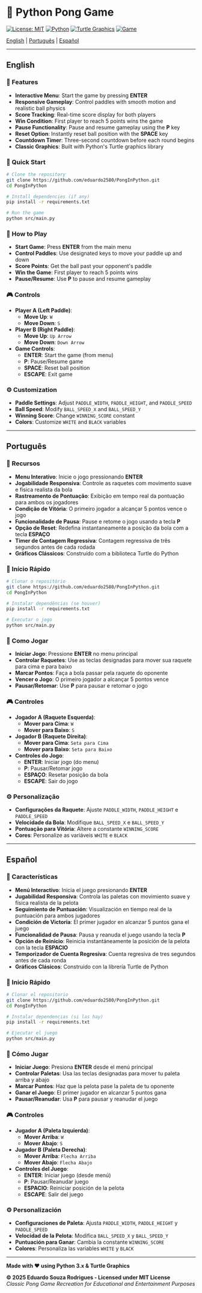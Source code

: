 # 🏓 Python Pong Game

[![License: MIT](https://img.shields.io/badge/License-MIT-green.svg)](LICENSE)
[![Python](https://img.shields.io/badge/Python-3.x-blue.svg)](https://python.org/)
[![Turtle Graphics](https://img.shields.io/badge/Graphics-Turtle-yellow.svg)](https://docs.python.org/3/library/turtle.html)
[![Game](https://img.shields.io/badge/Type-Classic_Game-red.svg)](https://en.wikipedia.org/wiki/Pong)

[English](#english) | [Português](#português) | [Español](#español)

---

<a id="english"></a>
## English

### 🎯 Features
- **Interactive Menu**: Start the game by pressing **ENTER**
- **Responsive Gameplay**: Control paddles with smooth motion and realistic ball physics
- **Score Tracking**: Real-time score display for both players
- **Win Condition**: First player to reach 5 points wins the game
- **Pause Functionality**: Pause and resume gameplay using the **P** key
- **Reset Option**: Instantly reset ball position with the **SPACE** key
- **Countdown Timer**: Three-second countdown before each round begins
- **Classic Graphics**: Built with Python's Turtle graphics library

### 🚀 Quick Start
```bash
# Clone the repository
git clone https://github.com/eduardo2580/PongInPython.git
cd PongInPython

# Install dependencies (if any)
pip install -r requirements.txt

# Run the game
python src/main.py
```

### 🎯 How to Play
- **Start Game**: Press **ENTER** from the main menu
- **Control Paddles**: Use designated keys to move your paddle up and down
- **Score Points**: Get the ball past your opponent's paddle
- **Win the Game**: First player to reach 5 points wins
- **Pause/Resume**: Use **P** to pause and resume gameplay

### 🎮 Controls
- **Player A (Left Paddle)**:
  - **Move Up**: `W`
  - **Move Down**: `S`
- **Player B (Right Paddle)**:
  - **Move Up**: `Up Arrow`
  - **Move Down**: `Down Arrow`
- **Game Controls**:
  - **ENTER**: Start the game (from menu)
  - **P**: Pause/Resume game
  - **SPACE**: Reset ball position
  - **ESCAPE**: Exit game

### ⚙️ Customization
- **Paddle Settings**: Adjust `PADDLE_WIDTH`, `PADDLE_HEIGHT`, and `PADDLE_SPEED`
- **Ball Speed**: Modify `BALL_SPEED_X` and `BALL_SPEED_Y`
- **Winning Score**: Change `WINNING_SCORE` constant
- **Colors**: Customize `WHITE` and `BLACK` variables

---

<a id="português"></a>
## Português

### 🎯 Recursos
- **Menu Interativo**: Inicie o jogo pressionando **ENTER**
- **Jogabilidade Responsiva**: Controle as raquetes com movimento suave e física realista da bola
- **Rastreamento de Pontuação**: Exibição em tempo real da pontuação para ambos os jogadores
- **Condição de Vitória**: O primeiro jogador a alcançar 5 pontos vence o jogo
- **Funcionalidade de Pausa**: Pause e retome o jogo usando a tecla **P**
- **Opção de Reset**: Redefina instantaneamente a posição da bola com a tecla **ESPAÇO**
- **Timer de Contagem Regressiva**: Contagem regressiva de três segundos antes de cada rodada
- **Gráficos Clássicos**: Construído com a biblioteca Turtle do Python

### 🚀 Início Rápido
```bash
# Clonar o repositório
git clone https://github.com/eduardo2580/PongInPython.git
cd PongInPython

# Instalar dependências (se houver)
pip install -r requirements.txt

# Executar o jogo
python src/main.py
```

### 🎯 Como Jogar
- **Iniciar Jogo**: Pressione **ENTER** no menu principal
- **Controlar Raquetes**: Use as teclas designadas para mover sua raquete para cima e para baixo
- **Marcar Pontos**: Faça a bola passar pela raquete do oponente
- **Vencer o Jogo**: O primeiro jogador a alcançar 5 pontos vence
- **Pausar/Retomar**: Use **P** para pausar e retomar o jogo

### 🎮 Controles
- **Jogador A (Raquete Esquerda)**:
  - **Mover para Cima**: `W`
  - **Mover para Baixo**: `S`
- **Jogador B (Raquete Direita)**:
  - **Mover para Cima**: `Seta para Cima`
  - **Mover para Baixo**: `Seta para Baixo`
- **Controles do Jogo**:
  - **ENTER**: Iniciar jogo (do menu)
  - **P**: Pausar/Retomar jogo
  - **ESPAÇO**: Resetar posição da bola
  - **ESCAPE**: Sair do jogo

### ⚙️ Personalização
- **Configurações da Raquete**: Ajuste `PADDLE_WIDTH`, `PADDLE_HEIGHT` e `PADDLE_SPEED`
- **Velocidade da Bola**: Modifique `BALL_SPEED_X` e `BALL_SPEED_Y`
- **Pontuação para Vitória**: Altere a constante `WINNING_SCORE`
- **Cores**: Personalize as variáveis `WHITE` e `BLACK`

---

<a id="español"></a>
## Español

### 🎯 Características
- **Menú Interactivo**: Inicia el juego presionando **ENTER**
- **Jugabilidad Responsiva**: Controla las paletas con movimiento suave y física realista de la pelota
- **Seguimiento de Puntuación**: Visualización en tiempo real de la puntuación para ambos jugadores
- **Condición de Victoria**: El primer jugador en alcanzar 5 puntos gana el juego
- **Funcionalidad de Pausa**: Pausa y reanuda el juego usando la tecla **P**
- **Opción de Reinicio**: Reinicia instantáneamente la posición de la pelota con la tecla **ESPACIO**
- **Temporizador de Cuenta Regresiva**: Cuenta regresiva de tres segundos antes de cada ronda
- **Gráficos Clásicos**: Construido con la librería Turtle de Python

### 🚀 Inicio Rápido
```bash
# Clonar el repositorio
git clone https://github.com/eduardo2580/PongInPython.git
cd PongInPython

# Instalar dependencias (si las hay)
pip install -r requirements.txt

# Ejecutar el juego
python src/main.py
```

### 🎯 Cómo Jugar
- **Iniciar Juego**: Presiona **ENTER** desde el menú principal
- **Controlar Paletas**: Usa las teclas designadas para mover tu paleta arriba y abajo
- **Marcar Puntos**: Haz que la pelota pase la paleta de tu oponente
- **Ganar el Juego**: El primer jugador en alcanzar 5 puntos gana
- **Pausar/Reanudar**: Usa **P** para pausar y reanudar el juego

### 🎮 Controles
- **Jugador A (Paleta Izquierda)**:
  - **Mover Arriba**: `W`
  - **Mover Abajo**: `S`
- **Jugador B (Paleta Derecha)**:
  - **Mover Arriba**: `Flecha Arriba`
  - **Mover Abajo**: `Flecha Abajo`
- **Controles del Juego**:
  - **ENTER**: Iniciar juego (desde menú)
  - **P**: Pausar/Reanudar juego
  - **ESPACIO**: Reiniciar posición de la pelota
  - **ESCAPE**: Salir del juego

### ⚙️ Personalización
- **Configuraciones de Paleta**: Ajusta `PADDLE_WIDTH`, `PADDLE_HEIGHT` y `PADDLE_SPEED`
- **Velocidad de la Pelota**: Modifica `BALL_SPEED_X` y `BALL_SPEED_Y`
- **Puntuación para Ganar**: Cambia la constante `WINNING_SCORE`
- **Colores**: Personaliza las variables `WHITE` y `BLACK`

---

**Made with ❤️ using Python 3.x & Turtle Graphics**

**© 2025 Eduardo Souza Rodrigues - Licensed under MIT License**  
*Classic Pong Game Recreation for Educational and Entertainment Purposes*
